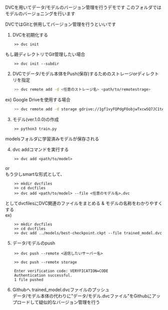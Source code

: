 DVCを用いてデータ/モデルのバージョン管理を行うデモです
このフォルダではモデルのバージョニングを行います

DVCではGitと併用してバージョン管理を行うといいです

1. DVCを初期化する

```
    >> dvc init
```
もし親ディレクトリでGit管理したい場合
```
    >> dvc init --subdir
```

2. DVCでデータ/モデル本体をPush(保存)するためのストレージorディレクトリを指定
```sh
    >> dvc remote add -d <任意のストレージ名> <path/to/remotestrage>
```
ex) Google Driveを使用する場合
```sh
    >> dvc remote add -d storage gdrive://1gf1vyFQPdgFOobjwTxcwSQ7JC1tATmku
```

3. モデル(ver.1.0.0)の作成
```
    >> python3 train.py
```
modelsフォルダに学習済みモデルが保存される

4. dvc addコマンドを実行する
```
    >> dvc add <path/to/model>
```
or   
  もう少しsmartな形式として、
```
    >> mkdir dvcfiles
    >> cd dvcfiles
    >> dvc add <path/to/model> --file <任意のモデル名>.dvc
```
としてdvcfilesにDVC関連のファイルをまとめる & モデルの名称をわかりやすくする  
ex) 
```
    >> mkdir dvcfiles
    >> cd dvcfiles
    >> dvc add ../models/best-checkpoint.ckpt --file trained_model.dvc
```

5. データ/モデルのpush
```
    >> dvc push --remote <送信したいサーバー名>
```
```
    >> dvc push --remote storage

    Enter verification code: VERYFICATION=CODE
    Authentication successful.
    1 file pushed         
```

6. Githubへ trained_model.dvcファイルのプッシュ  
    データ/モデル本体の代わりに"データ/モデル.dvcファイル"をGithubにアップロードして疑似的なバージョン管理を行う